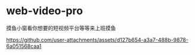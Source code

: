 # web-video-pro
摸鱼小窗看你想要的短视频平台等等来上班摸鱼





https://github.com/user-attachments/assets/d127b654-a3a7-488b-9878-6a051568caa1








